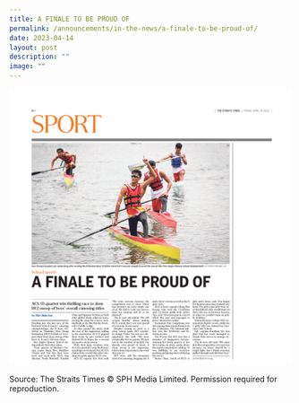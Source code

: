 ```yaml
---
title: A FINALE TO BE PROUD OF
permalink: /announcements/in-the-news/a-finale-to-be-proud-of/
date: 2023-04-14
layout: post
description: ""
image: ""
---
```

<a href="/files/Announcements%20&amp;%20News/st,%2014%20apr%202023,%20pb10.pdf">![](/images/In%20the%20News/st,%2014%20apr%202023,%20pb10.png)</a>

Source: The Straits Times © SPH Media Limited. Permission required for reproduction.